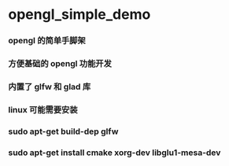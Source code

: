 # opengl_simple_demo

### opengl 的简单手脚架
### 方便基础的 opengl 功能开发
### 内置了 glfw 和 glad 库
### linux 可能需要安装
### sudo apt-get build-dep glfw
### sudo apt-get install cmake xorg-dev libglu1-mesa-dev
